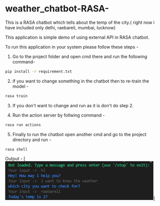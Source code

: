 # weather_chatbot-RASA-
This is a RASA chatbot which tells about the temp of the city.( right now i have included only delhi, raebareli, mumbai, lucknow)

This application is simple demo of using external API in RASA chatbot.

To run this application in your system please follow these steps - 
1. Go to the project folder and open cmd there and run the following command-
```sh
pip install -r requirement.txt
```

2. If you want to change something in the chatbot then to re-train the model - 
```sh
rasa train
```

3. If you don't want to change and run as it is don't do step 2.

4. Run the action server by follwing command - 

```sh
rasa run actions
```

5. Finally to run the chatbot open another cmd and go to the project directory and run - 
```sh
rasa shell
```

Output - 
[![Chatbot](https://github.com/ujjwal1912/weather_chatbot-RASA-/blob/master/img/output.PNG)]
